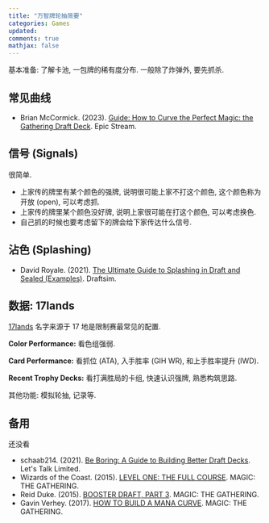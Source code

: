 ```yaml
---
title: "万智牌轮抽简要"
categories: Games
updated: 
comments: true
mathjax: false
---
```


基本准备: 了解卡池, 一包牌的稀有度分布. 一般除了炸弹外, 要先抓杀.

## 常见曲线

- Brian McCormick. (2023). [Guide: How to Curve the Perfect Magic: the Gathering Draft Deck](https://epicstream.com/article/guide-how-to-curve-and-make-the-perfect-magic-the-gathering-draft-deck). Epic Stream.

## 信号 (Signals)

很简单. 

- 上家传的牌里有某个颜色的强牌, 说明很可能上家不打这个颜色, 这个颜色称为开放 (open), 可以考虑抓.
- 上家传的牌里某个颜色没好牌, 说明上家很可能在打这个颜色, 可以考虑换色.
- 自己抓的时候也要考虑留下的牌会给下家传达什么信号.

## 沾色 (Splashing)

- David Royale. (2021). [The Ultimate Guide to Splashing in Draft and Sealed (Examples)](https://draftsim.com/splashing-in-limited-mtg/). Draftsim.

## 数据: 17lands

[17lands](https://www.17lands.com/) 名字来源于 17 地是限制赛最常见的配置.

<!-- more -->

**Color Performance:** 看色组强弱.

**Card Performance:** 看抓位 (ATA), 入手胜率 (GIH WR), 和上手胜率提升 (IWD). 

**Recent Trophy Decks:** 看打满胜局的卡组, 快速认识强牌, 熟悉构筑思路.

其他功能: 模拟轮抽, 记录等.

## 备用

还没看

- schaab214. (2021). [Be Boring: A Guide to Building Better Draft Decks](https://letstalklimited.wordpress.com/2021/05/19/be-boring-a-guide-to-building-better-draft-decks/). Let's Talk Limited.
- Wizards of the Coast. (2015). [LEVEL ONE: THE FULL COURSE](https://magic.wizards.com/en/news/feature/level-one-full-course-2015-10-05). MAGIC: THE GATHERING.
- Reid Duke. (2015). [BOOSTER DRAFT, PART 3](https://magic.wizards.com/en/news/feature/booster-draft-part-3-2015-02-02). MAGIC: THE GATHERING.
- Gavin Verhey. (2017). [HOW TO BUILD A MANA CURVE](https://magic.wizards.com/en/news/feature/how-build-mana-curve-2017-05-18). MAGIC: THE GATHERING.



